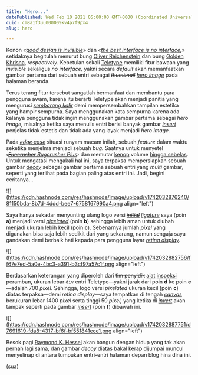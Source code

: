 ```yaml
---
title: "Hero..."
datePublished: Wed Feb 10 2021 05:00:00 GMT+0000 (Coordinated Universal Time)
cuid: cm8a1f3uu000009kv4p7f9px4
slug: hero

---
```


Konon *«*[*good design is invisible*](https://theverge.com/2012/7/24/3177332/ia-oliver-reichenstein-writer-interview-good-design-is-invisible)*»* dan *«*[*the best interface is no interface*](http://nointerface.com/book)*,»* setidaknya begitulah menurut bung [Oliver Reichenstein](https://twitter.com/reichenstein) dan bung [Golden Khrisna](https://twitter.com/goldenkrishna), *respectively*. Kebetulan sekali [Teletype](https://teletype.in/) memiliki fitur bawaan yang *invisible* sekaligus *no interface,* yakni secara *default* akan memanfaatkan gambar pertama dari sebuah entri sebagai *<s>thumbnail</s>* [*hero image*](https://en.wiktionary.org/wiki/hero_image) pada halaman beranda.

Terus terang fitur tersebut sangatlah bermanfaat dan membantu para pengguna awam, karena itu berarti Teletype akan menjadi panitia yang mengurusi [*sembarang kalir*](https://id.quora.com/Apa-saja-istilah-Bahasa-Jawa-Timur-yang-tidak-ada-di-Bahasa-Jawa-Tengah) demi mempersembahkan tampilan estetika yang hampir sempurna. Saya menggunakan kata sempurna karena ada kalanya pengguna tidak ingin menggunakan gambar pertama sebagai *hero image,* misalnya ketika saya menulis entri berisi banyak gambar [*insert*](https://en.wiktionary.org/wiki/insert#Noun) penjelas tidak estetis dan tidak ada yang layak menjadi *hero image.*

Pada [*<s>edge case</s>*](https://en.wiktionary.org/wiki/edge_case#Noun) situasi runyam macam inilah, sebuah *feature* dalam waktu seketika menjelma menjadi sebuah *bug.* Saatnya untuk menyetel *‹*[*<s>Funcrusher</s> Bugcrusher Plus*](https://en.wikipedia.org/wiki/Funcrusher_Plus)› dan memutar [kenop](https://kbbi.kemdikbud.go.id/entri/kenop) volume [hingga sebelas](https://en.wiktionary.org/wiki/up_to_eleven#Adverb). Untuk <s>mengatasi</s> mengakali hal ini, saya terpaksa mempersiapkan sebuah gambar [*decoy*](https://en.wiktionary.org/wiki/decoy#Noun) sebagai gambar pertama sebuah entri yang *multi* gambar, seperti yang terlihat pada bagian paling atas entri ini. Jadi, begini ceritanya...

![](https://cdn.hashnode.com/res/hashnode/image/upload/v1742032876240/81150bda-8b7d-4ddd-bee7-6758167990a4.png align="left")

Saya hanya sekadar menyunting ulang logo versi [*<s>initial</s>*](https://en.wiktionary.org/wiki/initial) [*ligature*](https://en.wiktionary.org/wiki/ligature#Noun) saya (poin **a**) menjadi versi [*pixelated*](https://en.wiktionary.org/wiki/pixelated#Adjective) (poin **b**) sehingga lebih aman untuk diubah menjadi ukuran lebih kecil (poin **c**). Sebenarnya jumlah [*pixel*](https://en.wiktionary.org/wiki/pixel#Noun) yang digunakan bisa saja lebih sedikit dari yang sekarang, namun sengaja saya gandakan demi berbaik hati kepada para pengguna layar [*retina display*](https://en.wikipedia.org/wiki/Retina_display)*.*

![](https://cdn.hashnode.com/res/hashnode/image/upload/v1742032882756/ff67e7ed-5a0e-4bc3-a391-b3cf97a57c1f.png align="left")

Berdasarkan keterangan yang diperoleh dari <s>tim penyidik</s> [alat](https://developers.google.com/web/tools/chrome-devtools) [inspeksi](https://developer.mozilla.org/en-US/docs/Tools/Page_Inspector/How_to/Open_the_Inspector) peramban, ukuran lebar `div` entri Teletype—yakni jarak dari poin **d** ke poin **e**—adalah 700 *pixel*. Sehingga, logo versi *pixelated* ukuran kecil (poin **c**) diatas terpaksa—demi *retina display*—saya tempatkan di tengah [*canvas*](https://en.wiktionary.org/wiki/canvas#Noun) berukuran lebar 1400 *pixel* serta tinggi 50 *pixel,* yang ketika di [*invert*](https://en.wiktionary.org/wiki/invert#Verb) akan tampak seperti pada gambar [*insert*](https://en.wiktionary.org/wiki/insert#Noun) (poin **f**) dibawah ini.

![](https://cdn.hashnode.com/res/hashnode/image/upload/v1742032887751/d7691619-fda8-4317-bf6f-bf551841ece1.png align="left")

Besok pagi [Raymond K. Hessel](https://youtube.com/watch?v=HINIK3pIOp4) akan bangun dengan hidup yang tak akan pernah lagi sama, dan gambar *decoy* diatas bakal kerap dijumpai muncul menyelinap di antara tumpukan entri-entri halaman depan blog hina dina ini.

([sua](https://sua.ist))